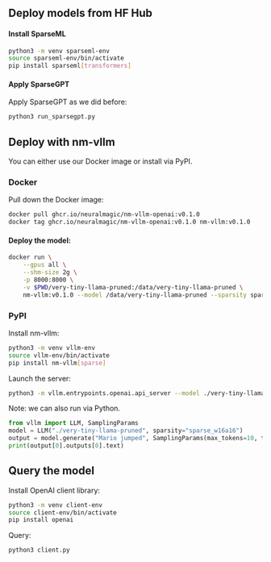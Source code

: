 ## Deploy models from HF Hub

#### Install SparseML

```bash
python3 -m venv sparseml-env
source sparseml-env/bin/activate
pip install sparseml[transformers]
```

#### Apply SparseGPT

Apply SparseGPT as we did before:

```bash
python3 run_sparsegpt.py
```

## Deploy with nm-vllm

You can either use our Docker image or install via PyPI.

### Docker

Pull down the Docker image:

```bash
docker pull ghcr.io/neuralmagic/nm-vllm-openai:v0.1.0
docker tag ghcr.io/neuralmagic/nm-vllm-openai:v0.1.0 nm-vllm:v0.1.0
```

#### Deploy the model:

```bash
docker run \
    --gpus all \
    --shm-size 2g \
    -p 8000:8000 \
    -v $PWD/very-tiny-llama-pruned:/data/very-tiny-llama-pruned \
    nm-vllm:v0.1.0 --model /data/very-tiny-llama-pruned --sparsity sparse_w16a16
```

### PyPI

Install nm-vllm:

```bash
python3 -m venv vllm-env
source vllm-env/bin/activate
pip install nm-vllm[sparse]
```

Launch the server:

```bash
python3 -m vllm.entrypoints.openai.api_server --model ./very-tiny-llama-pruned --sparsity sparse_w16a16
```

Note: we can also run via Python.

```python
from vllm import LLM, SamplingParams
model = LLM("./very-tiny-llama-pruned", sparsity="sparse_w16a16")
output = model.generate("Mario jumped", SamplingParams(max_tokens=10, temperature=0))
print(output[0].outputs[0].text)
```

## Query the model

Install OpenAI client library:
```bash
python3 -m venv client-env
source client-env/bin/activate
pip install openai
```

Query:

```bash
python3 client.py
```